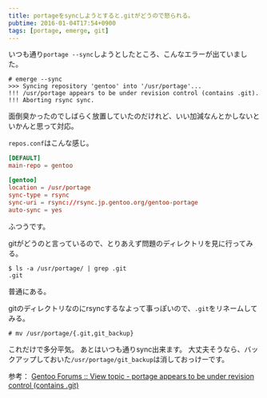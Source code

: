```yaml
---
title: portageをsyncしようとすると.gitがどうので怒られる。
pubtime: 2016-01-04T17:54+0900
tags: [portage, emerge, git]
---
```


いつも通り`portage --sync`しようとしたところ、こんなエラーが出ていました。
```
# emerge --sync
>>> Syncing repository 'gentoo' into '/usr/portage'...
!!! /usr/portage appears to be under revision control (contains .git).
!!! Aborting rsync sync.
```
面倒臭かったのでしばらく放置していたのだけれど、いい加減なんとかしないといかんと思って対応。

`repos.conf`はこんな感じ。
``` toml
[DEFAULT]
main-repo = gentoo

[gentoo]
location = /usr/portage
sync-type = rsync
sync-uri = rsync://rsync.jp.gentoo.org/gentoo-portage
auto-sync = yes
```
ふつうです。

gitがどうのと言っているので、とりあえず問題のディレクトリを見に行ってみる。
```
$ ls -a /usr/portage/ | grep .git
.git
```
普通にある。

gitのディレクトリなのにrsyncするなよって事っぽいので、`.git`をリネームしてみる。
```
# mv /usr/portage/{.git,git_backup}
```
これだけで多分平気。
あとはいつも通りsync出来ます。
大丈夫そうなら、バックアップしておいた`/usr/portage/git_backup`は消しておっけーです。


参考： [Gentoo Forums :: View topic - portage appears to be under revision control (contains .git)](https://forums.gentoo.org/viewtopic-t-1034256.html?sid=2832fc53b9ee963ab21db79a659636ac)
